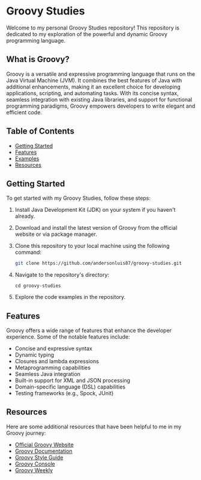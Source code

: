 # Groovy Studies

Welcome to my personal Groovy Studies repository! 
This repository is dedicated to my exploration of the powerful and dynamic Groovy programming language. 

## What is Groovy?
Groovy is a versatile and expressive programming language that runs on the Java Virtual Machine (JVM). It combines the best features of Java with additional enhancements, making it an excellent choice for developing applications, scripting, and automating tasks. With its concise syntax, seamless integration with existing Java libraries, and support for functional programming paradigms, Groovy empowers developers to write elegant and efficient code.

## Table of Contents
- [Getting Started](#getting-started)
- [Features](#features)
- [Examples](#examples)
- [Resources](#resources)

## Getting Started <a name="getting-started"></a>
To get started with my Groovy Studies, follow these steps:

1. Install Java Development Kit (JDK) on your system if you haven't already.
2. Download and install the latest version of Groovy from the official website or via package manager.
3. Clone this repository to your local machine using the following command:
    ```bash
    git clone https://github.com/andersonluis87/groovy-studies.git
    ```
    
4. Navigate to the repository's directory:
    ```
    cd groovy-studies
    ```

5. Explore the code examples in the repository.

## Features
Groovy offers a wide range of features that enhance the developer experience. Some of the notable features include:

- Concise and expressive syntax
- Dynamic typing
- Closures and lambda expressions
- Metaprogramming capabilities
- Seamless Java integration
- Built-in support for XML and JSON processing
- Domain-specific language (DSL) capabilities
- Testing frameworks (e.g., Spock, JUnit)

## Resources
Here are some additional resources that have been helpful to me in my Groovy journey:

- [Official Groovy Website](https://groovy-lang.org/)
- [Groovy Documentation](https://groovy-lang.org/documentation.html)
- [Groovy Style Guide](https://groovy-lang.org/style-guide.html)
- [Groovy Console](https://groovyconsole.appspot.com/)
- [Groovy Weekly](http://www.groovy-lang.org/groovy-weekly.html)

